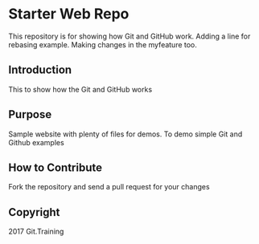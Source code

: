 # Starter Web Repo

This repository is for showing how Git and GitHub work.  Adding a line for rebasing example.  Making changes in the myfeature too.

## Introduction
This to show how the Git and GitHub works

## Purpose

Sample website with plenty of files for demos.  To demo simple Git and Github examples

## How to Contribute
Fork the repository and send a pull request for your changes

## Copyright
2017 Git.Training